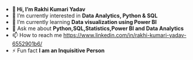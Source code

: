 - **👋 Hi, I’m Rakhi Kumari Yadav**
- 👀 I’m currently interested in **Data Analytics, Python & SQL**
- 🌱 I’m currently learning **Data visualization using Power BI**
- 💬 Ask me about **Python,SQL,Statistics,Power BI and Data Analytics**
- 📫 How to reach me https://www.linkedin.com/in/rakhi-kumari-yadav-6552901b6/
- ⚡ Fun fact **I am an Inquisitive Person**
